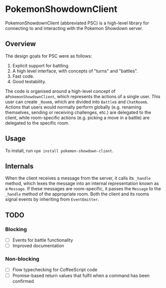 # PokemonShowdownClient

PokemonShowdownClient (abbreviated PSC) is a high-level library for connecting
to and interacting with the Pokemon Showdown server.

## Overview

The design goals for PSC were as follows:

1. Explicit support for battling.
2. A high level interface, with concepts of "turns" and "battles".
3. Fast code.
4. Good testability.

The code is organised around a high-level concept of a`PokemonShowdownClient`, which represents the actions of a single user. This user can create `_Room`s, which are divided into `Battle`s and `ChatRoom`s. Actions that users would normally perform globally (e.g. renaming themselves, sending or receiving challenges, etc.) are delegated to the client, while room-specific actions (e.g. picking a move in a battle) are delegated to the specific room.

## Usage

To install, run `npm install pokemon-showdown-client`.

## Internals

When the client receives a message from the server, it calls its `_handle` method, which lexes the message into an internal representation known as a `Message`. If these messages are room-specific, it passes the `Message` to the `_handle` method of the appropriate room. Both the client and its rooms signal events by inheriting from `EventEmitter`.

## TODO
### Blocking
- [ ] Events for battle functionality
- [ ] Improved documentation

### Non-blocking
- [ ] Flow typechecking for CoffeeScript code
- [ ] Promise-based return values that fulfil when a command has been
  confirmed
